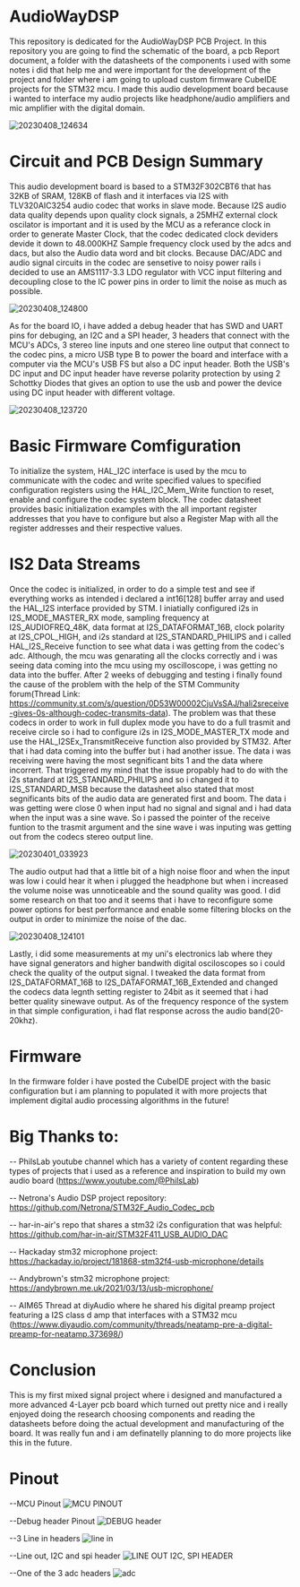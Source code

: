 # AudioWayDSP
This repository is dedicated for the AudioWayDSP PCB Project. In this repository you are going to find the schematic of the board, a pcb Report document, a folder with the datasheets of the components i used with some notes i did that help me and were important for the development of the project and folder where i am going to upload custom firmware CubeIDE projects for the STM32 mcu. I made this audio development board because i wanted to interface my audio projects like headphone/audio amplifiers and mic amplifier with the digital domain.

![20230408_124634](https://user-images.githubusercontent.com/93339707/230942115-1fff1c84-43ac-4412-8835-438c6a74595b.jpg)

# Circuit and PCB Design Summary
This audio development board is based to a STM32F302CBT6 that has 32KB of SRAM, 128KB of flash and it interfaces via I2S with TLV320AIC3254 audio codec that works in slave mode. Because I2S audio data quality depends upon quality clock signals, a 25MHZ external clock oscilator is important and it is used by the MCU as a referance clock in order to generate Master Clock, that the codec dedicated clock deviders devide it down to 48.000KHZ Sample frequency clock used by the adcs and dacs, but also the Audio data word and bit clocks. Because DAC/ADC and audio signal circuits in the codec are sensetive to noisy power rails i decided to use an AMS1117-3.3 LDO regulator with VCC input filtering and decoupling close to the IC power pins in order to limit the noise as much as possible.

![20230408_124800](https://user-images.githubusercontent.com/93339707/230942482-17a5ab97-9a17-4d35-8651-e696cb9beba7.jpg)

As for the board IO, i have added a debug header that has SWD and UART pins for debuging, an I2C and a SPI header, 3 headers that connect with the MCU's ADCs, 3 stereo line inputs and one stereo line output that connect to the codec pins, a micro USB type B to power the board and interface with a computer via the MCU's USB FS but also a DC input header. Both the USB's DC input and DC input header have reverse polarity protection by using 2 Schottky Diodes that gives an option to use the usb and power the device using DC input header with different voltage.

![20230408_123720](https://user-images.githubusercontent.com/93339707/230942542-c760dc08-2def-4060-b035-fbc0476e106d.jpg)

# Basic Firmware Comfiguration
To initialize the system, HAL_I2C interface is used by the mcu to communicate with the codec and write specified values to specified configuration registers using the HAL_I2C_Mem_Write function to reset, enable and configure the codec system block. The codec datasheet provides basic initialization examples with the all important register addresses that you have to configure but also a Register Map with all the register addresses and their respective values.

# IS2 Data Streams
Once the codec is initialized, in order to do a simple test and see if everything works as intended i declared a int16[128] buffer array and used the HAL_I2S interface provided by STM. I iniatially configured i2s in I2S_MODE_MASTER_RX mode, sampling frequency  at I2S_AUDIOFREQ_48K, data format at I2S_DATAFORMAT_16B, clock polarity at I2S_CPOL_HIGH, and  i2s standard at I2S_STANDARD_PHILIPS and i called HAL_I2S_Receive function to see what data i was getting from the codec's adc. Although, the mcu was genarating all the clocks correctly and i was seeing data coming into the mcu using my oscilloscope, i was getting no data into the buffer. After 2 weeks of debugging and testing i finally found the cause of the problem with the help of the STM Community forum(Thread Link: https://community.st.com/s/question/0D53W00002CjuVsSAJ/hali2sreceive-gives-0s-although-codec-transmits-data). The problem was that these codecs in order to work in full duplex mode you have to do a full trasmit and receive circle so i had to configure i2s in I2S_MODE_MASTER_TX mode and use the HAL_I2SEx_TransmitReceive function also provided by STM32. After that i had data coming into the buffer but i had another issue. The data i was receiving were having the most segnificant bits 1 and the data where incorrert. That triggered my mind that the issue propably had to do with the i2s standard at I2S_STANDARD_PHILIPS and so i changed it to I2S_STANDARD_MSB because the datasheet also stated that most segnificants bits of the audio data are generated first and boom. The data i was getting were close 0 when input had no signal and signal and i had data when the input was a sine wave. So i passed the pointer of the receive funtion to the trasmit argument and the sine wave i was inputing was getting out from the codecs stereo output line. 

![20230401_033923](https://user-images.githubusercontent.com/93339707/230942313-cda9be3b-ccf2-4e36-a6f2-c3fe1a216384.jpg)

The audio output had that a little bit of a high noise floor and when the input was low i could hear it when i plugged the headphone but when i increased the volume noise was unnoticeable and the sound quality was good. I did some research on that too and it seems that i have to reconfigure some power options for best performance and enable some filtering blocks on the output in order to minimize the noise of the dac.

![20230408_124101](https://user-images.githubusercontent.com/93339707/230942370-556aad7b-2244-40bd-bb3a-6abcd4377a5a.jpg)

Lastly, i did some measurements at my uni's electronics lab where they have signal generators and higher bandwith digital osciloscopes so i could check the quality of the output signal. I tweaked the data format from I2S_DATAFORMAT_16B to I2S_DATAFORMAT_16B_Extended and changed the codecs data legnth setting register to 24bit as it seemed that i had better quality sinewave output. As of the frequency responce of the system in that simple configuration, i had flat response across the audio band(20-20khz).

# Firmware
In the firmware folder i have posted the CubeIDE project with the basic configuration but i am planning to populated it with more projects that implement digital audio processing algorithms in the future!

# Big Thanks to:

-- PhilsLab youtube channel which has a variety of content regarding these types of projects that i used as a reference and inspiration to build my own audio board
(https://www.youtube.com/@PhilsLab)

-- Netrona's Audio DSP project repository: https://github.com/Netrona/STM32F_Audio_Codec_pcb

-- har-in-air's repo that shares a stm32 i2s configuration that was helpful: https://github.com/har-in-air/STM32F411_USB_AUDIO_DAC

-- Hackaday stm32 microphone project: https://hackaday.io/project/181868-stm32f4-usb-microphone/details

-- Andybrown's stm32 microphone project: https://andybrown.me.uk/2021/03/13/usb-microphone/

-- AIM65 Thread at diyAudio where he shared his digital preamp project featuring a I2S class d amp that interfaces with a STM32 mcu
(https://www.diyaudio.com/community/threads/neatamp-pre-a-digital-preamp-for-neatamp.373698/)

# Conclusion
This is my first mixed signal project where i designed and manufactured a more advanced 4-Layer pcb board which turned out pretty nice and i really enjoyed doing the research choosing components and reading the datasheets before doing the actual development and manufacturing of the board.
It was really fun and i am definatelly planning to do more projects like this in the future.

# Pinout
--MCU Pinout
![MCU PINOUT](https://user-images.githubusercontent.com/93339707/230944513-bfe624c0-bfe5-44ff-8c89-22491e554c47.PNG)

--Debug header Pinout
![DEBUG header](https://user-images.githubusercontent.com/93339707/230945974-e8dcfcb8-5ed8-495e-92a9-f326ddc6ac51.PNG)

--3 Line in headers
![line in](https://user-images.githubusercontent.com/93339707/230945746-c7af9072-e3cb-43c2-8e83-2a5a8cb9e061.PNG)

--Line out, I2C and spi header
![LINE OUT  I2C, SPI HEADER](https://user-images.githubusercontent.com/93339707/230945920-65fcbfe2-8aab-4b61-b26a-9ff0fc354be4.PNG)

--One of the 3 adc headers
![adc](https://user-images.githubusercontent.com/93339707/230946078-22a31f2c-8d24-4fea-8bc6-e8daab094685.PNG)
